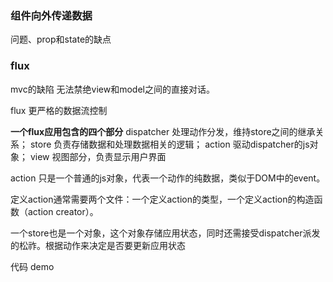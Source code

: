 ### 组件向外传递数据
问题、prop和state的缺点

### flux
mvc的缺陷
无法禁绝view和model之间的直接对话。

flux 更严格的数据流控制

**一个flux应用包含的四个部分**
dispatcher 处理动作分发，维持store之间的继承关系；
store 负责存储数据和处理数据相关的逻辑；
action 驱动dispatcher的js对象；
view 视图部分，负责显示用户界面

action 只是一个普通的js对象，代表一个动作的纯数据，类似于DOM中的event。

定义action通常需要两个文件：一个定义action的类型，一个定义action的构造函数（action creator）。

一个store也是一个对象，这个对象存储应用状态，同时还需接受dispatcher派发的松祚。根据动作来决定是否要更新应用状态


代码
demo
